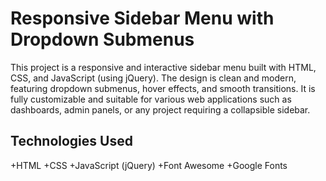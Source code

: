 # Responsive Sidebar Menu with Dropdown Submenus
This project is a responsive and interactive sidebar menu built with HTML, CSS, and JavaScript (using jQuery). The design is clean and modern, featuring dropdown submenus, hover effects, and smooth transitions. It is fully customizable and suitable for various web applications such as dashboards, admin panels, or any project requiring a collapsible sidebar.
## Technologies Used
+HTML
+CSS
+JavaScript (jQuery)
+Font Awesome
+Google Fonts
